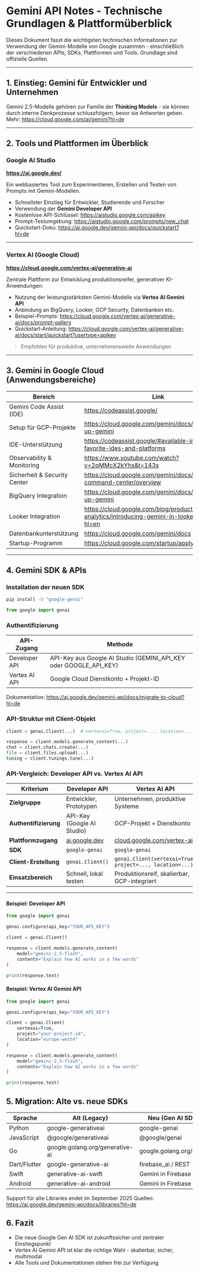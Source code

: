 # Gemini API Notes - Technische Grundlagen & Plattformüberblick

Dieses Dokument fasst die wichtigsten technischen Informationen zur Verwendung der Gemini-Modelle von Google zusammen - einschließlich der verschiedenen APIs, SDKs, Plattformen und Tools. Grundlage sind offizielle Quellen.

---

## 1. Einstieg: Gemini für Entwickler und Unternehmen

Gemini 2.5-Modelle gehören zur Familie der **Thinking Models** - sie können durch interne Denkprozesse schlussfolgern, bevor sie Antworten geben.
Mehr: https://cloud.google.com/ai/gemini?hl=de

---

## 2. Tools und Plattformen im Überblick

### Google AI Studio

**https://ai.google.dev/**

Ein webbasiertes Tool zum Experimentieren, Erstellen und Testen von Prompts mit Gemini-Modellen.

- Schnellster Einstieg für Entwickler, Studierende und Forscher
- Verwendung der **Gemini Developer API**
- Kostenlose API-Schlüssel: https://aistudio.google.com/apikey
- Prompt-Testumgebung: https://aistudio.google.com/prompts/new_chat
- Quickstart-Doku: https://ai.google.dev/gemini-api/docs/quickstart?hl=de

---

### Vertex AI (Google Cloud)

**https://cloud.google.com/vertex-ai/generative-ai**

Zentrale Plattform zur Entwicklung produktionsreifer, generativer KI-Anwendungen:

- Nutzung der leistungsstärksten Gemini-Modelle via **Vertex AI Gemini API**
- Anbindung an BigQuery, Looker, GCP Security, Datenbanken etc.
- Beispiel-Prompts: https://cloud.google.com/vertex-ai/generative-ai/docs/prompt-gallery
- Quickstart-Anleitung: https://cloud.google.com/vertex-ai/generative-ai/docs/start/quickstart?usertype=apikey

> Empfohlen für produktive, unternehmensweite Anwendungen

---

## 3. Gemini in Google Cloud (Anwendungsbereiche)

| Bereich               | Link |
|----------------------|------|
| Gemini Code Assist (IDE)     | https://codeassist.google/ |
| Setup für GCP-Projekte       | https://cloud.google.com/gemini/docs/discover/set-up-gemini |
| IDE-Unterstützung            | https://codeassist.google/#available-in-your-favorite-ides-and-platforms |
| Observability & Monitoring   | https://www.youtube.com/watch?v=2qMMcX2kYhs&t=143s |
| Sicherheit & Security Center | https://cloud.google.com/gemini/docs/security-command-center/overview |
| BigQuery Integration         | https://cloud.google.com/gemini/docs/bigquery/set-up-gemini |
| Looker Integration           | https://cloud.google.com/blog/products/data-analytics/introducing-gemini-in-looker-at-next24?hl=en |
| Datenbankunterstützung       | https://cloud.google.com/gemini/docs |
| Startup-Programm             | https://cloud.google.com/startup/apply?hl=en |

---

## 4. Gemini SDK & APIs

### Installation der neuen SDK

```bash
pip install -U "google-genai"
```

```python
from google import genai
```

### Authentifizierung

| API-Zugang            | Methode |
|----------------------|------|
| Developer API         | API-Key aus Google AI Studio (GEMINI_API_KEY oder GOOGLE_API_KEY) |
| Vertex AI API         | Google Cloud Dienstkonto + Projekt-ID |

Dokumentation: https://ai.google.dev/gemini-api/docs/migrate-to-cloud?hl=de


### API-Struktur mit Client-Objekt

```python
client = genai.Client(...)  # vertexai=True, project=..., location=...

response = client.models.generate_content(...)
chat = client.chats.create(...)
file = client.files.upload(...)
tuning = client.tunings.tune(...)
```


### API-Vergleich: Developer API vs. Vertex AI API

| Kriterium         | Developer API                             | Vertex AI API                                      |
|-------------------|--------------------------------------------|----------------------------------------------------|
| **Zielgruppe**    | Entwickler, Prototypen                     | Unternehmen, produktive Systeme                    |
| **Authentifizierung** | API-Key (Google AI Studio)             | GCP-Projekt + Dienstkonto                          |
| **Plattformzugang** | [ai.google.dev](https://ai.google.dev)  | [cloud.google.com/vertex-ai](https://cloud.google.com/vertex-ai/generative-ai) |
| **SDK**           | `google-genai`                             | `google-genai`                                     |
| **Client-Erstellung** | `genai.Client()`                       | `genai.Client(vertexai=True, project=..., location=...)` |
| **Einsatzbereich** | Schnell, lokal testen                     | Produktionsreif, skalierbar, GCP-integriert        |

---

#### Beispiel: Developer API

```python
from google import genai

genai.configure(api_key="YOUR_API_KEY")

client = genai.Client()

response = client.models.generate_content(
    model="gemini-2.5-flash",
    contents="Explain how AI works in a few words"
)

print(response.text)
```

#### Beispiel: Vertex AI Gemini API

```python
from google import genai

genai.configure(api_key="YOUR_API_KEY")

client = genai.Client(
    vertexai=True,
    project="your-project-id",
    location="europe-west4"
)

response = client.models.generate_content(
    model="gemini-2.5-flash",
    contents="Explain how AI works in a few words"
)

print(response.text)
```


## 5. Migration: Alte vs. neue SDKs

| Sprache           | Alt (Legacy)                          | Neu (Gen AI SDK)                          |
|-------------------|---------------------------------------|-------------------------------------------|
| Python            | google-generativeai                   | google-genai                              |
| JavaScript        | @google/generativeai                  | @google/genai                             |
| Go                | google.golang.org/generative-ai       | google.golang.org/genai                   |
| Dart/Flutter      | google-generative-ai                  | firebase_ai / REST                        |
| Swift             | generative-ai-swift                   | Gemini in Firebase                        |
| Android           | generative-ai-android                 | Gemini in Firebase                        |

Support für alte Libraries endet im September 2025
Quellen: https://ai.google.dev/gemini-api/docs/libraries?hl=de


## 6. Fazit

- Die neue Google Gen AI SDK ist zukunftssicher und zentraler Einstiegspunkt
- Vertex AI Gemini API ist klar die richtige Wahl - skalierbar, sicher, multimodal
- Alle Tools und Dokumentationen stehen frei zur Verfügung 




